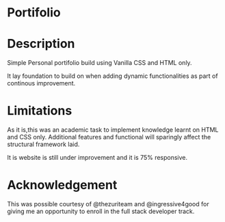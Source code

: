 # Portifolio

# Description

Simple Personal portifolio build using Vanilla CSS and HTML only.

It lay foundation to build on when adding dynamic functionalities as part of continous improvement.

# Limitations

As it is,this was an academic task to implement knowledge learnt on HTML and CSS only. Additional features and functional will sparingly affect the structural framework laid.

It is website is still under improvement and it is 75% responsive.

# Acknowledgement

This was possible courtesy of @thezuriteam and @ingressive4good for giving me an opportunity to enroll in the full stack developer track.
